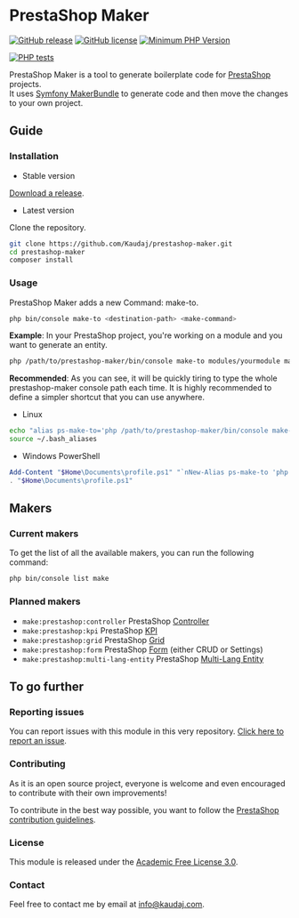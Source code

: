 # PrestaShop Maker

[![GitHub release](https://img.shields.io/github/release/Kaudaj/prestashop-maker.svg)](https://GitHub.com/Kaudaj/kjmodulebedrock/releases/)
[![GitHub license](https://img.shields.io/github/license/Kaudaj/prestashop-maker)](https://github.com/Kaudaj/kjmodulebedrock/LICENSE.md)
[![Minimum PHP Version](https://img.shields.io/badge/php-%3E%3D%207.4-8892BF.svg?style=flat-square)](https://php.net/)

[![PHP tests](https://github.com/Kaudaj/prestashop-maker/actions/workflows/php.yml/badge.svg)](https://github.com/Kaudaj/kjmodulebedrock/actions/workflows/php.yml)

PrestaShop Maker is a tool to generate boilerplate code for [PrestaShop][prestashop] projects.<br>
It uses [Symfony MakerBundle](https://symfony.com/bundles/SymfonyMakerBundle/current/index.html) to generate code and then move the changes to your own project.

## Guide

### Installation

- Stable version

[Download a release](https://github.com/Kaudaj/prestashop-maker/releases/).

- Latest version

Clone the repository.

```bash
git clone https://github.com/Kaudaj/prestashop-maker.git
cd prestashop-maker
composer install
```

### Usage

PrestaShop Maker adds a new Command: make-to.

```bash
php bin/console make-to <destination-path> <make-command>
```

**Example**: In your PrestaShop project, you're working on a module and you want to generate an entity.

```bash
php /path/to/prestashop-maker/bin/console make-to modules/yourmodule make:entity
```

**Recommended**: As you can see, it will be quickly tiring to type the whole prestashop-maker console path each time.
It is highly recommended to define a simpler shortcut that you can use anywhere.

- Linux

```bash
echo "alias ps-make-to='php /path/to/prestashop-maker/bin/console make-to'" >> ~/.bash_aliases
source ~/.bash_aliases
```

- Windows PowerShell

```powershell
Add-Content "$Home\Documents\profile.ps1" "`nNew-Alias ps-make-to 'php /path/to/prestashop-maker/bin/console make-to'"
. "$Home\Documents\profile.ps1"
```

## Makers

### Current makers

To get the list of all the available makers, you can run the following command:

```bash
php bin/console list make
```

### Planned makers

- `make:prestashop:controller` PrestaShop [Controller](https://devdocs.prestashop.com/1.7/modules/concepts/controllers/)
- `make:prestashop:kpi` PrestaShop [KPI](https://devdocs.prestashop.com/1.7/modules/concepts/controllers/kpi-blocks/)
- `make:prestashop:grid` PrestaShop [Grid](https://devdocs.prestashop.com/1.7/development/components/grid/)
- `make:prestashop:form` PrestaShop [Form](https://devdocs.prestashop.com/1.7/development/architecture/migration-guide/forms/crud-forms/) (either CRUD or Settings)
- `make:prestashop:multi-lang-entity` PrestaShop [Multi-Lang Entity](https://devdocs.prestashop.com/1.7/modules/concepts/doctrine/how-to-handle-multi-lang-doctrine-entity/)

## To go further

### Reporting issues

You can report issues with this module in this very repository. [Click here to report an issue](https://github.com/Kaudaj/kjmodulebedrock/issues/new/choose).

### Contributing

As it is an open source project, everyone is welcome and even encouraged to contribute with their own improvements!

To contribute in the best way possible, you want to follow the [PrestaShop contribution guidelines](https://devdocs.prestashop.com/1.7/contribute/contribution-guidelines/project-modules/).

### License

This module is released under the [Academic Free License 3.0](https://opensource.org/licenses/AFL-3.0).

### Contact

Feel free to contact me by email at [info@kaudaj.com](mailto:info@kaudaj.com).

[prestashop]: https://www.prestashop.com/
